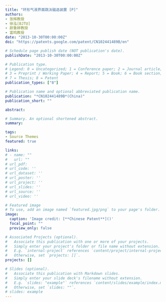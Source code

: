 ```yaml
---
title: "环形气液界面跳汰磁选装置 [P]"
authors:
- 张辉教授
- 徐泓[BJTU]
- 颜鲁婷教授
- 富鸣教授
date: "2013-10-30T00:00:00Z"
doi: "https://patents.google.com/patent/CN102441489B/en"

# Schedule page publish date (NOT publication's date).
publishDate: "2013-10-30T00:00:00Z"

# Publication type.
# Legend: 0 = Uncategorized; 1 = Conference paper; 2 = Journal article;
# 3 = Preprint / Working Paper; 4 = Report; 5 = Book; 6 = Book section;
# 7 = Thesis; 8 = Patent
publication_types: ["8"]

# Publication name and optional abbreviated publication name.
publication: "*CN102441489B*(China)"
publication_short: ""

abstract: 

# Summary. An optional shortened abstract.
summary:

tags:
- Source Themes
featured: true

links:
# - name: ""
#   url: ""
# url_pdf:
# url_code: ''
# url_dataset: ''
# url_poster: ''
# url_project: ''
# url_slides: ''
# url_source: ''
# url_video: ''

# Featured image
# To use, add an image named `featured.jpg/png` to your page's folder. 
image:
  caption: 'Image credit: [**Chinese Patent**]()'
  focal_point: ""
  preview_only: false

# Associated Projects (optional).
#   Associate this publication with one or more of your projects.
#   Simply enter your project's folder or file name without extension.
#   E.g. `internal-project` references `content/project/internal-project/index.md`.
#   Otherwise, set `projects: []`.
projects: []

# Slides (optional).
#   Associate this publication with Markdown slides.
#   Simply enter your slide deck's filename without extension.
#   E.g. `slides: "example"` references `content/slides/example/index.md`.
#   Otherwise, set `slides: ""`.
# slides: example
---
```

